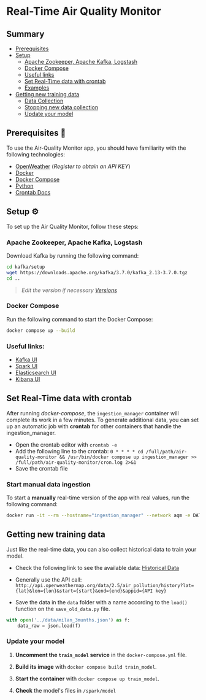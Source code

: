 # Real-Time Air Quality Monitor

## Summary
- [Prerequisites](#prerequisites-)
- [Setup](#setup-)
    - [Apache Zookeeper, Apache Kafka, Logstash](#apache-zookeeper-apache-kafka-logstash)
    - [Docker Compose](#docker-compose)
    - [Useful links](#useful-links)
    - [Set Real-Time data with crontab](#set-real-time-data-with-crontab)
    - [Examples](#examples)
- [Getting new training data](#getting-new-training-data)
    - [Data Collection](#data-collection)
    - [Stopping new data collection](#stopping-new-data-collection)
    - [Update your model](#update-your-model)

## Prerequisites 📜
To use the Air-Quality Monitor app, you should have familiarity with the following technologies:
- [OpenWeather](https://home.openweathermap.org/users/sign_up) (*Register to obtain an API KEY*)
- [Docker](https://www.docker.com/)
- [Docker Compose](https://docs.docker.com/compose/)
- [Python](https://www.python.org/)
- [Crontab Docs](https://man7.org/linux/man-pages/man5/crontab.5.html)

## Setup ⚙️
To set up the Air Quality Monitor, follow these steps:

### Apache Zookeeper, Apache Kafka, Logstash
Download Kafka by running the following command:
```bash
cd kafka/setup
wget https://downloads.apache.org/kafka/3.7.0/kafka_2.13-3.7.0.tgz
cd ..
```
> *Edit the version if necessary [Versions](https://downloads.apache.org/kafka/)*

### Docker Compose
Run the following command to start the Docker Compose:
```bash
docker compose up --build
```

### Useful links:
- [Kafka UI](http://localhost:8080)
- [Spark UI](http://localhost:4040)
- [Elasticsearch UI](http://localhost:9200)
- [Kibana UI](http://localhost:5601)

## Set Real-Time data with crontab
After running *docker-compose*, the `ingestion_manager` container will complete its work in a few minutes. To generate additional data, you can set up an automatic job with **crontab** for other containers that handle the ingestion_manager.

- Open the crontab editor with `crontab -e`
- Add the following line to the crontab: `0 * * * * cd /full/path/air-quality-monitor && /usr/bin/docker compose up ingestion_manager >> /full/path/air-quality-monitor/cron.log 2>&1`
- Save the crontab file


### Start manual data ingestion
To start a **manually** real-time version of the app with real values, run the following command:
```bash
docker run -it --rm --hostname="ingestion_manager" --network aqm -e DATA_ACTION="NODEMO" air-quality-monitor-ingestion_manager
```

## Getting new training data 
Just like the real-time data, you can also collect historical data to train your model.

- Check the following link to see the available data: [Historical Data](https://openweathermap.org/api/air-pollution)

- Generally use the API call: `http://api.openweathermap.org/data/2.5/air_pollution/history?lat={lat}&lon={lon}&start={start}&end={end}&appid={API key}`

- Save the data in the `data` folder with a name according to the `load()` function on the `save_old_data.py` file.

```python
with open('../data/milan_3munths.json') as f:
    data_raw = json.load(f)
```

### Update your model
1. **Uncomment the `train_model` service** in the `docker-compose.yml` file.

2. **Build its image** with `docker compose build train_model`.

3. **Start the container** with `docker compose up train_model`.

4. **Check** the model's files in `/spark/model`
